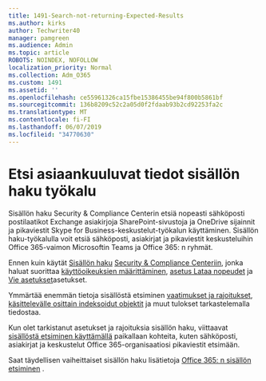 ```yaml
---
title: 1491-Search-not-returning-Expected-Results
ms.author: kirks
author: Techwriter40
manager: pamgreen
ms.audience: Admin
ms.topic: article
ROBOTS: NOINDEX, NOFOLLOW
localization_priority: Normal
ms.collection: Adm_O365
ms.custom: 1491
ms.assetid: ''
ms.openlocfilehash: ce55961326ca15fbe15386455be94f800b5861bf
ms.sourcegitcommit: 136b8209c52c2a05d0f2fdaab93b2cd92253fa2c
ms.translationtype: MT
ms.contentlocale: fi-FI
ms.lasthandoff: 06/07/2019
ms.locfileid: "34770630"
---
```

# <a name="content-search-tool-to-find-relevant-info"></a>Etsi asiaankuuluvat tiedot sisällön haku työkalu

Sisällön haku Security & Compliance Centerin etsiä nopeasti sähköposti postilaatikot Exchange asiakirjoja SharePoint-sivustoja ja OneDrive sijainnit ja pikaviestit Skype for Business-keskustelut-työkalun käyttäminen. Sisällön haku-työkalulla voit etsiä sähköposti, asiakirjat ja pikaviestit keskusteluihin Office 365-vaimon Microsoftin Teams ja Office 365: n ryhmät.


Ennen kuin käytät [Sisällön haku](https://sip.protection.office.com/contentsearchbeta?ContentOnly=1) [Security & Compliance Centeriin](https://sip.protection.office.com/homepage), jonka haluat suorittaa [käyttöoikeuksien määrittäminen](https://docs.microsoft.com/office365/securitycompliance/permissions-filtering-for-content-search), [asetus Lataa nopeudet](https://docs.microsoft.com/office365/securitycompliance/increase-download-speeds-when-exporting-ediscovery-results) ja [Vie asetukset](https://docs.microsoft.com/office365/securitycompliance/disable-reports-when-you-export-content-search-results)asetukset.

Ymmärtää enemmän tietoja sisällöstä etsiminen [vaatimukset ja rajoitukset](https://docs.microsoft.com/office365/securitycompliance/limits-for-content-search), [käsittelevälle osittain indeksoidut objektit](https://docs.microsoft.com/office365/securitycompliance/investigating-partially-indexed-items-in-ediscovery) ja muut tulokset tarkastelemalla tiedostaa.

Kun olet tarkistanut asetukset ja rajoituksia sisällön haku, viittaavat [sisällöstä etsiminen käyttämällä</a> paikallaan kohteita, kuten sähköposti, asiakirjat ja keskustelut Office 365-organisaatiosi pikaviestit etsimään](https://docs.microsoft.com/office365/securitycompliance/content-search).

Saat täydellisen vaiheittaiset sisällön haku lisätietoja [Office 365: n sisällön etsiminen](https://docs.microsoft.com/office365/securitycompliance/search-for-content) .
